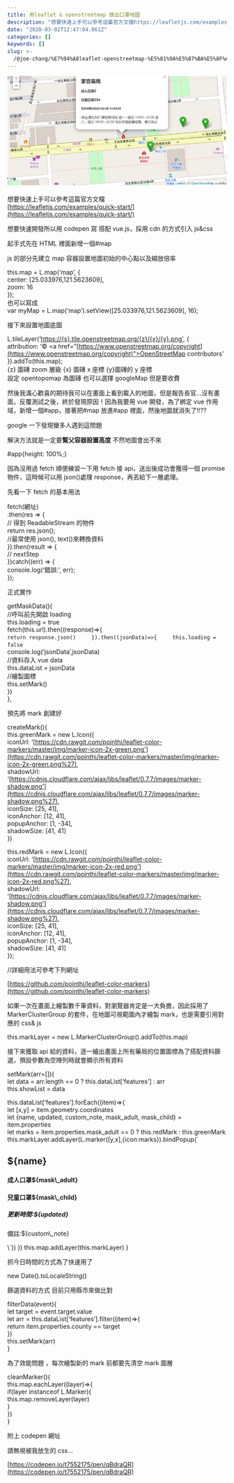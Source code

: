 ```yaml
---
title: 用leaflet & openstreetmap 做出口罩地圖
description: "想要快速上手可以參考這篇官方文檔https://leafletjs.com/examples/quick-start/"
date: "2020-03-02T12:47:04.061Z"
categories: []
keywords: []
slug: >-
  /@joe-chang/%E7%94%A8leaflet-openstreetmap-%E5%81%9A%E5%87%BA%E5%8F%A3%E7%BD%A9%E5%9C%B0%E5%9C%96-a7f3209c120d
---
```


![](./img/1__xVH2JhKLHeIeB9Od7VyS9A.png)

想要快速上手可以參考這篇官方文檔  
[https://leafletjs.com/examples/quick-start/](https://leafletjs.com/examples/quick-start/)

想要快速開發所以用 codepen 寫 搭配 vue.js，採用 cdn 的方式引入 js&css

起手式先在 HTML 裡面新增一個#map

js 的部分先建立 map 容器設置地圖初始的中心點以及縮放倍率

this.map = L.map(‘map’, {  
 center: \[25.033976,121.5623609\],  
 zoom: 16  
 });  
也可以寫成  
var myMap = L.map(‘map’).setView(\[25.033976,121.5623609\], 16);

接下來設置地圖底圖

L.tileLayer(‘[https://{s}.tile.openstreetmap.org/{z}/{x}/{y}.png'](https://%7Bs%7D.tile.openstreetmap.org/%7Bz%7D/%7Bx%7D/%7By%7D.png%27), {  
 attribution: ‘&copy; <a href=”[https://www.openstreetmap.org/copyright](https://www.openstreetmap.org/copyright)">OpenStreetMap</a> contributors’  
}).addTo(this.map);  
{z} 圖磚 zoom 層級 {x} 圖磚 x 座標 {y}圖磚的 y 座標  
設定 opentopomap 為圖磚 也可以選擇 googleMap 但是要收費

然後我滿心歡喜的期待我可以在畫面上看到載入的地圖，但是報告長官...沒有畫面，反覆測試之後，終於發現原因！因為我要用 vue 開發，為了綁定 vue 作用域，新增一個#app，接著把#map 放進#app 裡面，然後地圖就消失了!!??

google 一下發現蠻多人遇到這問題

解決方法就是一定要**幫父容器設置高度** 不然地圖會出不來

#app{height: 100%;}

因為沒用過 fetch 順便練習一下用 fetch 接 api，送出後成功會獲得一個 promise 物件，這時候可以用 json()處理 response，再丟給下一層處理。

先看一下 fetch 的基本用法

fetch(網址)  
.then(res => {  
 // 得到 ReadableStream 的物件  
 return res.json();  
 //最常使用 json(), text()來轉換資料  
}).then(result => {  
 // nextStep  
})catch((err) => {  
 console.log(‘錯誤:’, err);  
});

正式實作

getMaskData(){  
//呼叫前先開啟 loading  
 this.loading = true  
 fetch(this.url).then((response)=>{  
 `return response.json()     }).then((jsonData)=>{     this.loading = false`  
 console.log(‘jsonData’,jsonData)  
 //資料存入 vue data  
 this.dataList = jsonData  
 //繪製圖標  
 this.setMark()  
 })  
 },

預先將 mark 創建好

createMark(){  
 this.greenMark = new L.Icon({  
 iconUrl: ‘[https://cdn.rawgit.com/pointhi/leaflet-color-markers/master/img/marker-icon-2x-green.png'](https://cdn.rawgit.com/pointhi/leaflet-color-markers/master/img/marker-icon-2x-green.png%27),  
 shadowUrl: ‘[https://cdnjs.cloudflare.com/ajax/libs/leaflet/0.7.7/images/marker-shadow.png'](https://cdnjs.cloudflare.com/ajax/libs/leaflet/0.7.7/images/marker-shadow.png%27),  
 iconSize: \[25, 41\],  
 iconAnchor: \[12, 41\],  
 popupAnchor: \[1, -34\],  
 shadowSize: \[41, 41\]  
 })

this.redMark = new L.Icon({  
 iconUrl: ‘[https://cdn.rawgit.com/pointhi/leaflet-color-markers/master/img/marker-icon-2x-red.png'](https://cdn.rawgit.com/pointhi/leaflet-color-markers/master/img/marker-icon-2x-red.png%27),  
 shadowUrl: ‘[https://cdnjs.cloudflare.com/ajax/libs/leaflet/0.7.7/images/marker-shadow.png'](https://cdnjs.cloudflare.com/ajax/libs/leaflet/0.7.7/images/marker-shadow.png%27),  
 iconSize: \[25, 41\],  
 iconAnchor: \[12, 41\],  
 popupAnchor: \[1, -34\],  
 shadowSize: \[41, 41\]  
 });

//詳細用法可參考下列網址

[https://github.com/pointhi/leaflet-color-markers](https://github.com/pointhi/leaflet-color-markers)

如果一次在畫面上繪製數千筆資料，對瀏覽器肯定是一大負擔，因此採用了 MarkerClusterGroup 的套件，在地圖可視範圍內才繪製 mark，也是需要引用對應的 css& js

this.markLayer = new L.MarkerClusterGroup().addTo(this.map)

接下來獲取 api 給的資料，逐一繪出畫面上所有藥局的位置圖標為了搭配資料篩選，預設參數為空陣列時就會顯示所有資料

setMark(arr=\[\]){  
 let data = arr.length == 0 ? this.dataList\[‘features’\] : arr  
 this.showList = data

this.dataList\[‘features’\].forEach((item)=>{  
 let \[x,y\] = item.geometry.coordinates  
 let {name, updated, custom_note, mask_adult, mask_child} = item.properties  
 let marks = item.properties.mask_adult == 0 ? this.redMark : this.greenMark  
 this.markLayer.addLayer(L.marker(\[y,x\],{icon:marks}).bindPopup(\`<h2>${name}</h2>

 <h4>成人口罩${mask\_adult}</h4><h4>兒童口罩${mask\_child}</h4><h5>更新時間:${updated}</h5><p>備註:${custom\_note}</p>  
\`))  
 })  
  this.map.addLayer(this.markLayer)  
 }

抓今日時間的方式為了快速用了

new Date().toLocaleString()

篩選資料的方式 目前只用縣市來做比對

filterData(event){  
 let target = event.target.value  
 let arr = this.dataList\[‘features’\].filter((item)=>{  
 return item.properties.county == target  
 })  
 this.setMark(arr)  
 }

為了效能問題 ，每次繪製新的 mark 前都要先清空 mark 圖層

cleanMarker(){  
 this.map.eachLayer((layer)=>{  
 if(layer instanceof L.Marker){  
 this.map.removeLayer(layer)  
 }  
 })  
 }

附上 codepen 網址

請無視被我放生的 css…

[https://codepen.io/t7552175/pen/qBdraQR](https://codepen.io/t7552175/pen/qBdraQR)
